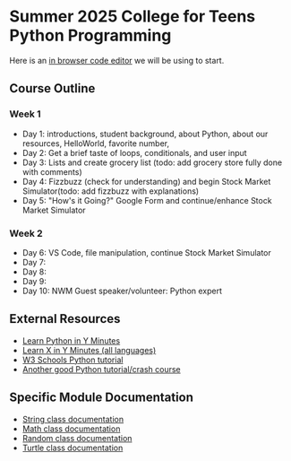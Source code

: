 # Summer 2025 College for Teens Python Programming

Here is an [in browser code editor](https://www.online-python.com/) we will be using to start.

## Course Outline

### Week 1
* Day 1: introductions, student background, about Python, about our resources, HelloWorld, favorite number, 
* Day 2: Get a brief taste of loops, conditionals, and user input
* Day 3: Lists and create grocery list (todo: add grocery store fully done with comments)
* Day 4: Fizzbuzz (check for understanding) and begin Stock Market Simulator(todo: add fizzbuzz with explanations)
* Day 5: "How's it Going?" Google Form and continue/enhance Stock Market Simulator

### Week 2
* Day 6: VS Code, file manipulation, continue Stock Market Simulator
* Day 7: 
* Day 8: 
* Day 9: 
* Day 10: NWM Guest speaker/volunteer: Python expert

## External Resources
* [Learn Python in Y Minutes](https://learnxinyminutes.com/docs/python/)
* [Learn X in Y Minutes (all languages)](https://learnxinyminutes.com/)
* [W3 Schools Python tutorial](https://www.w3schools.com/python/)
* [Another good Python tutorial/crash course](https://www.tutorialspoint.com/python/index.htm)

## Specific Module Documentation
* [String class documentation](https://docs.python.org/2/library/strings.html)
* [Math class documentation](https://docs.python.org/2/library/math.html?highlight=math#module-math)
* [Random class documentation](https://docs.python.org/2/library/random.html?highlight=random#module-random)
* [Turtle class documentation](https://docs.python.org/3/library/turtle.html)

